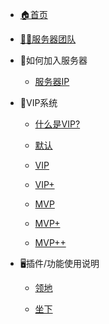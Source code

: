 <!-- docs/_sidebar.md -->

- [🏠首页](/)

- [🧑‍🏭服务器团队](/team/info.md)

- 🚀如何加入服务器

  - [服务器IP](/start/joinserver.md)

- 🏪VIP系统

  - [什么是VIP?](/vip/info.md)

  - [默认](/vip/default.md)

  - [VIP](/vip/vip.md)

  - [VIP+](/vip/vip+.md)

  - [MVP](/vip/mvp.md)

  - [MVP+](/vip/mvp+.md)

  - [MVP++](/vip/mvp++.md)

- 🖥️插件/功能使用说明

  - [领地](/plugins/res.md)

  - [坐下](/plugins/sit.md)
